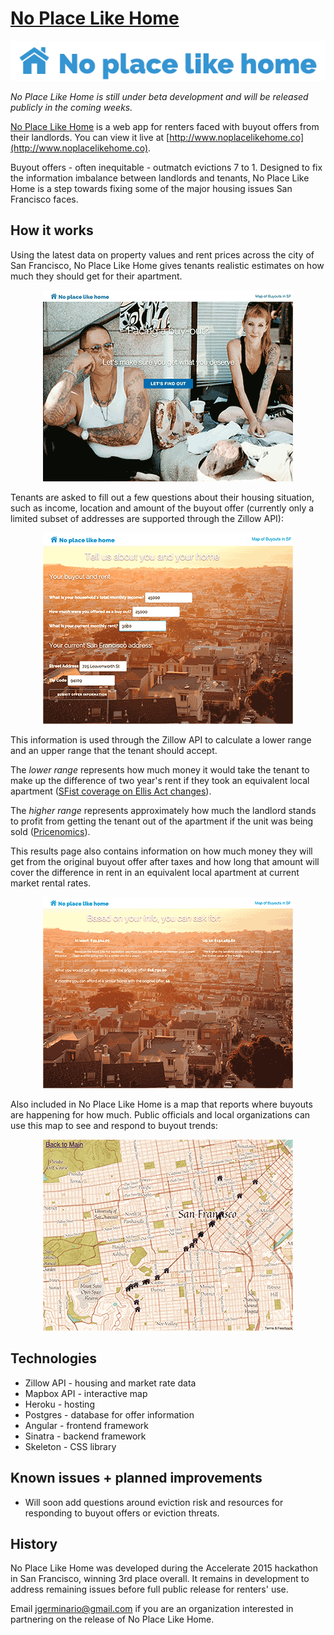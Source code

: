 # [No Place Like Home](http://www.noplacelikehome.co)

<p align="center"><a href="http://www.noplacelikehome.co">
<img src="imgs/noplace.png" alt="No Place Like Home logo"/></a>
</p>

*No Place Like Home is still under beta development and will be released publicly in the coming weeks.*

[No Place Like Home](http://www.noplacelikehome.co) is a web app for renters faced with buyout offers from their landlords. You can view it live at [http://www.noplacelikehome.co](http://www.noplacelikehome.co).

Buyout offers - often inequitable - outmatch evictions 7 to 1. Designed to fix the information imbalance between landlords and tenants, No Place Like Home is a step towards fixing some of the major housing issues San Francisco faces.

## How it works

Using the latest data on property values and rent prices across the city of San Francisco, No Place Like Home gives tenants realistic estimates on how much they should get for their apartment.

<p align="center">
<img src="imgs/home.png" alt="home page"/>
</p>

Tenants are asked to fill out a few questions about their housing situation, such as income, location and amount of the buyout offer (currently only a limited subset of addresses are supported through the Zillow API):

<p align="center">
<img src="imgs/form.png" alt="form page"/>
</p>

This information is used through the Zillow API to calculate a lower range and an upper range that the tenant should accept.

The *lower range* represents how much money it would take the tenant to make up the difference of two year's rent if they took an equivalent local apartment ([SFist coverage on Ellis Act changes](http://sfist.com/2015/02/04/amended_ellis_act_relocation_law_ca.php)).

The *higher range* represents approximately how much the landlord stands to profit from getting the tenant out of the apartment if the unit was being sold ([Pricenomics](http://priceonomics.com/how-much-should-a-landlord-pay-a-tenant-to-move/)).

This results page also contains information on how much money they will get from the original buyout offer after taxes and how long that amount will cover the difference in rent in an equivalent local apartment at current market rental rates.


<p align="center">
<img src="imgs/results.png" alt="results page"/>
</p>

Also included in No Place Like Home is a map that reports where buyouts are happening for how much. Public officials and local organizations can use this map to see and respond to buyout trends:

<p align="center">
<img src="imgs/map.png" alt="map page"/>
</p>

## Technologies
* Zillow API - housing and market rate data
* Mapbox API - interactive map
* Heroku - hosting
* Postgres - database for offer information
* Angular - frontend framework
* Sinatra - backend framework
* Skeleton - CSS library

## Known issues + planned improvements
* Will soon add questions around eviction risk and resources for responding to buyout offers or eviction threats.

## History
No Place Like Home was developed during the Accelerate 2015 hackathon in San Francisco, winning 3rd place overall. It remains in development to address remaining issues before full public release for renters' use.

Email jgerminario@gmail.com if you are an organization interested in partnering on the release of No Place Like Home.
